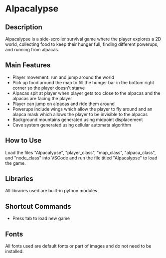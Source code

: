# Alpacalypse


## Description
Alpacalypse is a side-scroller survival game where the player explores a 2D world, collecting food to keep their hunger full, finding different powerups, and running from alpacas. 

## Main Features
* Player movement: run and jump around the world
* Pick up food around the map to fill the hunger bar in the bottom right corner so the player doesn't starve
* Alpacas spit at player when player gets too close to the alpacas and the alpacas are facing the player
* Player can jump on alpacas and ride them around
* Powerups include wings which allow the player to fly around and an alapca mask which allows the player to be invisible to the alpacas
* Background mountains generated using midpoint displacement
* Cave system generated using cellular automata algorithm

## How to Use
Load the files "Alpacalypse", "player_class", "map_class", "alpaca_class", and "node_class" into VSCode and run the file titled "Alpacalypse" to load the game. 

## Libraries
All libraries used are built-in python modules. 

## Shortcut Commands
* Press tab to load new game

## Fonts
All fonts used are default fonts or part of images and do not need to be installed. 
